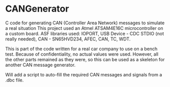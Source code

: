 # CANGenerator
C code for generating CAN (Controller Area Network) messages to simulate a real situation
This project used an Atmel ATSAM4E16C microcontroller on a custom board.
ASF libraries used:
  IOPORT, USB Device - CDC STDIO (not really needed), CAN - SN65HVD234, AFEC, CAN, TC, WDT.

This is part of the code written for a real car company to use on a bench test. Because of confidentiality, no actual values were used.
However, all the other parts remained as they were, so this can be used as a skeleton for another CAN message generator. 

Will add a script to auto-fill the required CAN messages and signals from a .dbc file.
